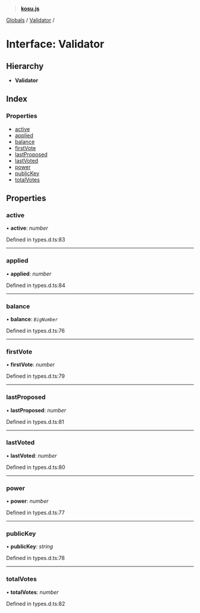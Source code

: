 > **[kosu.js](../README.md)**

[Globals](../globals.md) / [Validator](validator.md) /

# Interface: Validator

## Hierarchy

-   **Validator**

## Index

### Properties

-   [active](validator.md#active)
-   [applied](validator.md#applied)
-   [balance](validator.md#balance)
-   [firstVote](validator.md#firstvote)
-   [lastProposed](validator.md#lastproposed)
-   [lastVoted](validator.md#lastvoted)
-   [power](validator.md#power)
-   [publicKey](validator.md#publickey)
-   [totalVotes](validator.md#totalvotes)

## Properties

### active

• **active**: _number_

Defined in types.d.ts:83

---

### applied

• **applied**: _number_

Defined in types.d.ts:84

---

### balance

• **balance**: _`BigNumber`_

Defined in types.d.ts:76

---

### firstVote

• **firstVote**: _number_

Defined in types.d.ts:79

---

### lastProposed

• **lastProposed**: _number_

Defined in types.d.ts:81

---

### lastVoted

• **lastVoted**: _number_

Defined in types.d.ts:80

---

### power

• **power**: _number_

Defined in types.d.ts:77

---

### publicKey

• **publicKey**: _string_

Defined in types.d.ts:78

---

### totalVotes

• **totalVotes**: _number_

Defined in types.d.ts:82
